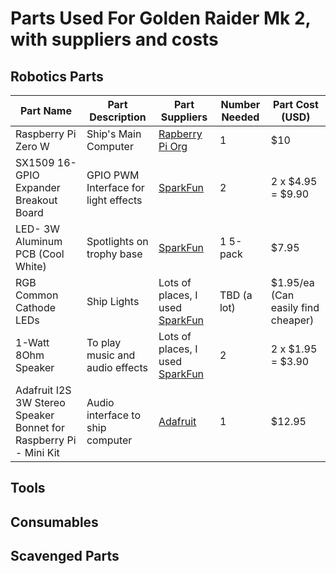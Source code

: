 # Parts Used For Golden Raider Mk 2, with suppliers and costs

## Robotics Parts

| Part Name | Part Description | Part Suppliers | Number Needed | Part Cost (USD) |
| -- | -- | -- | -- | -- |
| Raspberry Pi Zero W | Ship's Main Computer | [Rapberry Pi Org](https://www.raspberrypi.org/products/) | 1 | $10 |
| SX1509 16-GPIO Expander Breakout Board | GPIO PWM Interface for light effects | [SparkFun](https://www.sparkfun.com/products/13601) | 2 | 2 x $4.95 = $9.90 |
| LED- 3W Aluminum PCB (Cool White) | Spotlights on trophy base | [SparkFun](https://www.sparkfun.com/products/13105) | 1 5-pack | $7.95 |
| RGB Common Cathode LEDs | Ship Lights | Lots of places, I used [SparkFun](https://www.sparkfun.com/products/105) | TBD (a lot) | $1.95/ea (Can easily find cheaper) |
| 1-Watt 8Ohm Speaker | To play music and audio effects | Lots of places, I used [SparkFun](https://www.sparkfun.com/products/9151) | 2 | 2 x $1.95 = $3.90 |
| Adafruit I2S 3W Stereo Speaker Bonnet for Raspberry Pi - Mini Kit | Audio interface to ship computer | [Adafruit](https://www.adafruit.com/product/3346) | 1 | $12.95 |

## Tools

## Consumables

## Scavenged Parts